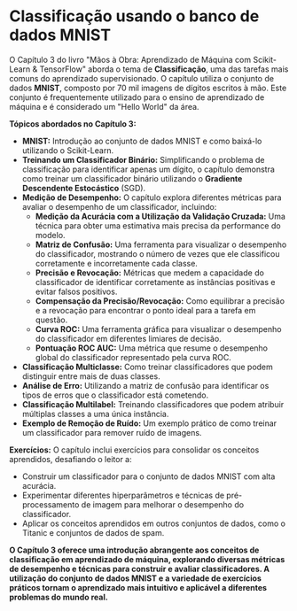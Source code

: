 # Classificação usando o banco de dados MNIST

O Capítulo 3 do livro "Mãos à Obra: Aprendizado de Máquina com Scikit-Learn & TensorFlow" aborda o tema de **Classificação**, uma das tarefas mais comuns do aprendizado supervisionado. O capítulo utiliza o conjunto de dados **MNIST**, composto por 70 mil imagens de dígitos escritos à mão. Este conjunto é frequentemente utilizado para o ensino de aprendizado de máquina e é considerado um "Hello World" da área. 

**Tópicos abordados no Capítulo 3:**

* **MNIST:** Introdução ao conjunto de dados MNIST e como baixá-lo utilizando o Scikit-Learn.
* **Treinando um Classificador Binário:** Simplificando o problema de classificação para identificar apenas um dígito, o capítulo demonstra como treinar um classificador binário utilizando o **Gradiente Descendente Estocástico** (SGD).
* **Medição de Desempenho:** O capítulo explora diferentes métricas para avaliar o desempenho de um classificador, incluindo:
    * **Medição da Acurácia com a Utilização da Validação Cruzada:** Uma técnica para obter uma estimativa mais precisa da performance do modelo.
    * **Matriz de Confusão:** Uma ferramenta para visualizar o desempenho do classificador, mostrando o número de vezes que ele classificou corretamente e incorretamente cada classe.
    * **Precisão e Revocação:** Métricas que medem a capacidade do classificador de identificar corretamente as instâncias positivas e evitar falsos positivos.
    * **Compensação da Precisão/Revocação:** Como equilibrar a precisão e a revocação para encontrar o ponto ideal para a tarefa em questão.
    * **Curva ROC:** Uma ferramenta gráfica para visualizar o desempenho do classificador em diferentes limiares de decisão.
    * **Pontuação ROC AUC:** Uma métrica que resume o desempenho global do classificador representado pela curva ROC.
* **Classificação Multiclasse:** Como treinar classificadores que podem distinguir entre mais de duas classes.
* **Análise de Erro:** Utilizando a matriz de confusão para identificar os tipos de erros que o classificador está cometendo.
* **Classificação Multilabel:** Treinando classificadores que podem atribuir múltiplas classes a uma única instância.
* **Exemplo de Remoção de Ruído:** Um exemplo prático de como treinar um classificador para remover ruído de imagens.


**Exercícios:** O capítulo inclui exercícios para consolidar os conceitos aprendidos, desafiando o leitor a:

* Construir um classificador para o conjunto de dados MNIST com alta acurácia.
* Experimentar diferentes hiperparâmetros e técnicas de pré-processamento de imagem para melhorar o desempenho do classificador.
* Aplicar os conceitos aprendidos em outros conjuntos de dados, como o Titanic e conjuntos de dados de spam.


**O Capítulo 3 oferece uma introdução abrangente aos conceitos de classificação em aprendizado de máquina, explorando diversas métricas de desempenho e técnicas para construir e avaliar classificadores. A utilização do conjunto de dados MNIST e a variedade de exercícios práticos tornam o aprendizado mais intuitivo e aplicável a diferentes problemas do mundo real.**

